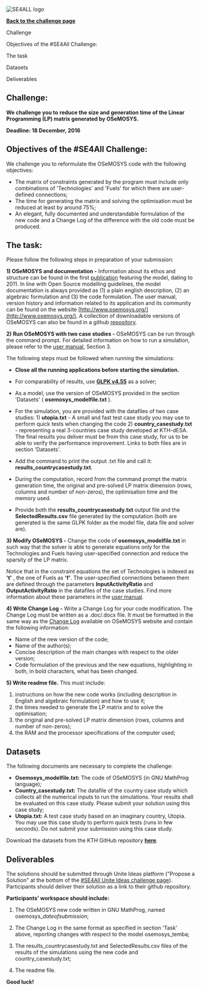 ![SE4ALL logo](https://github.com/KTH-dESA/OSeMOSYS/blob/master/OSeMOSYS-matrix-reduction/SE4ALL.png "")

[**Back to the challenge page**](http://bit.ly/2erQwcY)

Challenge

Objectives of the #SE4All Challenge:

The task

Datasets

Deliverables

## Challenge:

**We challenge you to** **reduce the size and generation time of the Linear Programming (LP) matrix generated by OSeMOSYS.**

**Deadline: 18 December, 2016**

## Objectives of the #SE4All Challenge:

We challenge you to reformulate the OSeMOSYS code with the following objectives:

- The matrix of constraints generated by the program must include only combinations of &#39;Technologies&#39; and &#39;Fuels&#39; for which there are user-defined connections;
- The time for generating the matrix and solving the optimisation must be reduced at least by around 75%;
- An elegant, fully documented and understandable formulation of the new code and a Change Log of the difference with the old code must be produced.

## The task:

Please follow the following steps in preparation of your submission:

**1) OSeMOSYS and documentation -**  Information about its ethos and structure can be found in the first [publication](http://www.sciencedirect.com/science/article/pii/S0301421511004897) featuring the model, dating to 2011. In line with Open Source modelling guidelines, the model documentation is always provided as (1) a plain english description, (2) an algebraic formulation and (3) the code formulation. The user manual, version history and information related to its application and its community can be found on the website [http://www.osemosys.org/](http://www.osemosys.org/). A collection of downloadable versions of OSeMOSYS can also be found in a github [repository](https://github.com/KTH-dESA/OSeMOSYS).

**2) Run OSeMOSYS with two case studies -**  OSeMOSYS can be run through the command prompt. For detailed information on how to run a simulation, please refer to the [user manual](http://users.osemosys.org/uploads/1/8/5/0/18504136/new-website_osemosys_manual_-_working_with_text_files_-_2015-11-05.pdf), Section 3.

The following steps must be followed when running the simulations:

- **Close all the running applications before starting the simulation.**

- For comparability of results, use [**GLPK v4.55**](https://sourceforge.net/projects/winglpk/files/winglpk/GLPK-4.55/winglpk-4.55.zip/download) as a solver;
- As a model, use the version of OSeMOSYS provided in the section &#39;Datasets&#39; ( **osemosys\_modelfile.txt** ).
- For the simulation, you are provided with the datafiles of two case studies: 1) **utopia.txt** - A small and fast test case study you may use to perform quick tests when changing the code 2) **country\_casestudy.txt** - representing a real 3-countries case study developed at KTH-dESA. The final results you deliver must be from this case study, for us to be able to verify the performance improvement. Links to both files are in section &#39;Datasets&#39;.
- Add the command to print the output .txt file and call it: **results\_countrycasestudy.txt**.
- During the computation, record from the command prompt the matrix generation time, the original and pre-solved LP matrix dimension (rows, columns and number of non-zeros), the optimisation time and the memory used.
- Provide both the **results\_countrycasestudy.txt** output file and the **SelectedResults.csv** file generated by the computation (both are generated is the same GLPK folder as the model file, data file and solver are).

**3) Modify OSeMOSYS -** Change the code of **osemosys\_modelfile.txt** in such way that the solver is able to generate equations only for the Technologies and Fuels having user-specified connection and reduce the sparsity of the LP matrix.

Notice that in the constraint equations the set of Technologies is indexed as **&#39;t&#39;** , the one of Fuels as **&#39;f&#39;**. The user-specified connections between them are defined through the parameters **InputActivityRatio** and **OutputActivityRatio** in the datafiles of the case studies. Find more information about these parameters in the [user manual](http://users.osemosys.org/uploads/1/8/5/0/18504136/new-website_osemosys_manual_-_working_with_text_files_-_2015-11-05.pdf).

**4) Write Change Log -** Write a Change Log for your code modification. The Change Log must be written as a .doc/.docx file. It must be formatted in the same way as the [Change Log](http://users.osemosys.org/uploads/1/8/5/0/18504136/change_log_2016_08_01.pdf) available on OSeMOSYS website and contain the following information:

- Name of the new version of the code;
- Name of the author(s);
- Concise description of the main changes with respect to the older version;
- Code formulation of the previous and the new equations, highlighting in both, in bold characters, what has been changed.

**5) Write readme file.** This must include:

  1. instructions on how the new code works (including description in English and algebraic formulation) and how to use it;
  2. the times needed to generate the LP matrix and to solve the optimisation;
  3. the original and pre-solved LP matrix dimension (rows, columns and number of non-zeros);
  4. the RAM and the processor specifications of the computer used;

## Datasets

The following documents are necessary to complete the challenge:

- **Osemosys\_modelfile.txt:** The code of OSeMOSYS (in GNU MathProg language);
- **Country\_casestudy.txt:** The datafile of the country case study which collects all the numerical inputs to run the simulations. Your results shall be evaluated on this case study. Please submit your solution using this case study;
- **Utopia.txt:** A test case study based on an imaginary country, Utopia. You may use this case study to perform quick tests (runs in few seconds). Do not submit your submission using this case study.

Download the datasets from the KTH GitHub repository [**here**](https://github.com/KTH-dESA/OSeMOSYS/tree/master/OSeMOSYS-matrix-reduction).

## Deliverables

The solutions should be submitted through Unite Ideas platform (&quot;Propose a Solution&quot; at the bottom of the [#SE4All Unite Ideas challenge page](http://ow.ly/N00z305HNej)). Participants should deliver their solution as a link to their github repository.

**Participants&#39; workspace should include:**

1) The OSeMOSYS new code written in GNU MathProg, named osemosys\__dateofsubmission_;

2) The Change Log in the same format as specified in section &#39;Task&#39; above, reporting changes with respect to the model osemosys\_temba;

3) The results\_countrycasestudy.txt and SelectedResults.csv files of the results of the simulations using the new code and country\_casestudy.txt;

4) The readme file.



**Good luck!**
